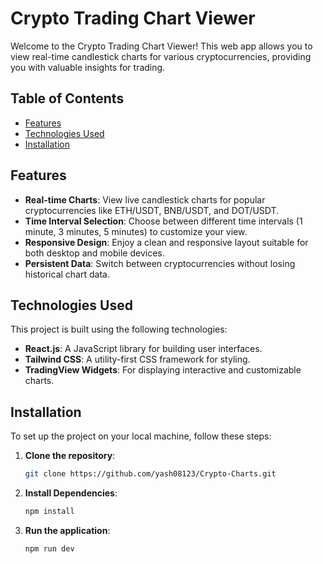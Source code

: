 # Crypto Trading Chart Viewer

Welcome to the Crypto Trading Chart Viewer! This web app allows you to view real-time candlestick charts for various cryptocurrencies, providing you with valuable insights for trading.

## Table of Contents
- [Features](#features)
- [Technologies Used](#technologies-used)
- [Installation](#installation)

## Features
- **Real-time Charts**: View live candlestick charts for popular cryptocurrencies like ETH/USDT, BNB/USDT, and DOT/USDT.
- **Time Interval Selection**: Choose between different time intervals (1 minute, 3 minutes, 5 minutes) to customize your view.
- **Responsive Design**: Enjoy a clean and responsive layout suitable for both desktop and mobile devices.
- **Persistent Data**: Switch between cryptocurrencies without losing historical chart data.

## Technologies Used
This project is built using the following technologies:
- **React.js**: A JavaScript library for building user interfaces.
- **Tailwind CSS**: A utility-first CSS framework for styling.
- **TradingView Widgets**: For displaying interactive and customizable charts.

## Installation
To set up the project on your local machine, follow these steps:

1. **Clone the repository**:
   ```bash
   git clone https://github.com/yash08123/Crypto-Charts.git
   
2. **Install Dependencies**:
   ```bash
   npm install

3. **Run the application**:
   ```bash
   npm run dev
   



   
